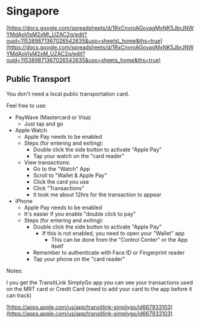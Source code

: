 # Singapore

[https://docs.google.com/spreadsheets/d/1RxCnvroAGoyagMxNK5JbrJNWYMdAoVlsM2xM\_UZAC2g/edit?ouid=115389871367026542635&usp=sheets\_home&ths=true](https://docs.google.com/spreadsheets/d/1RxCnvroAGoyagMxNK5JbrJNWYMdAoVlsM2xM_UZAC2g/edit?ouid=115389871367026542635&usp=sheets_home&ths=true)

## Public Transport

You don't need a local public transportation card.

Feel free to use:

* PayWave \(Mastercard or Visa\)
  * Just tap and go
* Apple Watch
  * Apple Pay needs to be enabled
  * Steps \(for entering and exiting\):
    * Double click the side button to activate "Apple Pay"
    * Tap your watch on the "card reader"
  * View transactions:
    * Go to the "Watch" App
    * Scroll to "Wallet & Apple Pay"
    * Click the card you use
    * Click "Transactions"
    * It took me about 12hrs for the transaction to appear 
* iPhone
  * Apple Pay needs to be enabled
  * It's easier if you enable "double click to pay"
  * Steps \(for entering and exiting\):
    * Double click the side button to activate "Apple Pay"
      * If this is not enabled, you need to open your "Wallet" app
        * This can be done from the "Control Center" or the App itself
    * Remember to authenticate with Face ID or Fingerprint reader
    * Tap your phone on the "card reader"

Notes:

I you get the TransitLink SimplyGo app you can see your transactions used on the MRT card or Credit Card \(need to add your card to the app before it can track\)

[https://apps.apple.com/us/app/transitlink-simplygo/id667933103](https://apps.apple.com/us/app/transitlink-simplygo/id667933103)

